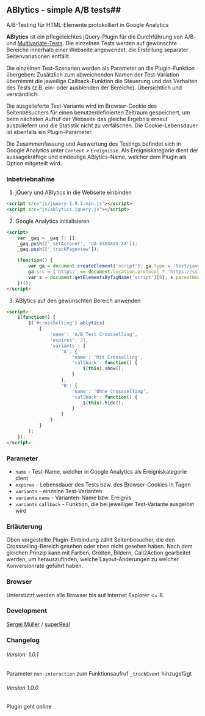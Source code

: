 ## ABlytics - simple A/B tests##
A/B-Testing für HTML-Elemente protokolliert in Google Analytics


**ABlytics** ist ein pflegeleichtes jQuery-Plugin für die Durchführung von A/B- und [Multivariate-Tests](http://de.wikipedia.org/wiki/Multivariate_Verfahren). Die einzelnen Tests werden auf gewünschte Bereiche innerhalb einer Webseite angewendet, die Erstellung separater Seitenvariationen entfällt.

Die einzelnen Test-Szenarien werden als Parameter an die Plugin-Funktion übergeben: Zusätzlich zum abweichenden Namen der Test-Variation übernimmt die jeweilige Callback-Funktion die Steuerung und das Verhalten des Tests (z.B. ein- oder ausblenden der Bereiche). Übersichtlich und verständlich.

Die ausgelieferte Test-Variante wird im Browser-Cookie des Seitenbesuchers für einen benutzerdefinierten Zeitraum gespeichert, um beim nächsten Aufruf der Webseite das gleiche Ergebnis erneut auszuliefern und die Statistik nicht zu verfälschen. Die Cookie-Lebensdauer ist ebenfalls ein Plugin-Parameter.

Die Zusammenfassung und Auswertung des Testings befindet sich in Google Analytics unter ```Content``` > ```Ereignisse```. Als Ereigniskategorie dient der aussagekräftige und eindeutige ABlytics-Name, welcher dem Plugin als Option mitgeteilt wird.


### Inbetriebnahme

1. jQuery und ABlytics in die Webseite einbinden

```html
<script src="js/jquery-1.9.1.min.js"></script>
<script src="js/ablytics.jquery.js"></script>
```

2. Google Analytics initialisieren

```html
<script>
	var _gaq = _gaq || [];
	_gaq.push(['_setAccount', 'UA-XXXXXXX-XX']);
	_gaq.push(['_trackPageview']);

	(function() {
		var ga = document.createElement('script'); ga.type = 'text/javascript'; ga.async = true;
		ga.src = ('https:' == document.location.protocol ? 'https://ssl' : 'http://www') + '.google-analytics.com/ga.js';
		var s = document.getElementsByTagName('script')[0]; s.parentNode.insertBefore(ga, s);
	})();
</script>
```

3. ABlytics auf den gewünschten Bereich anwenden

```html
<script>
	$(function() {
		$('#crossSelling').ablytics(
			{
				'name': 'A/B Test Crossselling',
				'expires': 31,
				'variants': {
					'A': {
						'name': 'Mit Crosselling',
						'callback': function() {
							$(this).show();
						}
					},
					'B': {
						'name': 'Ohne Crossselling',
						'callback': function() {
							$(this).hide();
						}
					}
				}
			}
		);
	});
</script>
```

### Parameter
- ```name``` - Test-Name, welcher in Google Analytics als Ereigniskategorie dient
- ```expires``` - Lebensdauer des Tests bzw. des Browser-Cookies in Tagen
- ```variants``` - einzelne Test-Varianten
- ```variants``` ```name``` - Varianten-Name bzw. Ereignis
- ```variants``` ```callback``` - Funktion, die bei jeweiliger Test-Variante ausgelöst wird


### Erläuterung
Oben vorgestellte Plugin-Einbindung zählt Seitenbesucher, die den Crossselling-Bereich gesehen oder eben nicht gesehen haben. Nach dem gleichen Prinzip kann mit Farben, Größen, Bildern, Call2Action gearbeitet werden, um herauszufinden, welche Layout-Änderungen zu welcher Konversionrate geführt haben.


### Browser
Unterstützt werden alle Browser bis auf Internet Explorer <= 8.


### Development
[Sergej Müller](https://github.com/sergejmueller) / [superReal](http://superreal.de)


### Changelog

###### Version: 1.0.1
Parameter ```non-interaction``` zum Funktionsaufruf ```_trackEvent``` hinzugefügt

###### Version 1.0.0
Plugin geht online